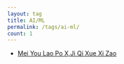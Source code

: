 ```yaml
---
layout: tag
title: AI/ML
permalink: /tags/ai-ml/
count: 1
---
```


- [Mei You Lao Po X,Ji Qi Xue Xi Zao ](https://apollozhu.github.io/2017/08/15/gen-scale-tag-anime-girl/)
